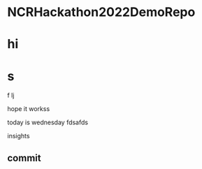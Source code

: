 # NCRHackathon2022DemoRepo
# hi
# s
f
lj

hope it workss


today is wednesday
fdsafds


insights
## commit
